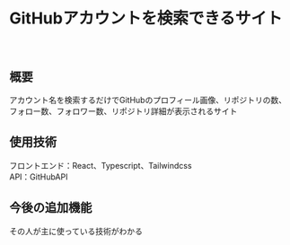 # GitHubアカウントを検索できるサイト  　　　
## 概要  
アカウント名を検索するだけでGitHubのプロフィール画像、リポジトリの数、フォロー数、フォロワー数、リポジトリ詳細が表示されるサイト  
## 使用技術  
フロントエンド：React、Typescript、Tailwindcss  
API：GitHubAPI
## 今後の追加機能  
その人が主に使っている技術がわかる
